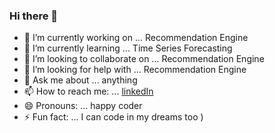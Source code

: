 ### Hi there 👋

- 🔭 I’m currently working on ... Recommendation Engine
- 🌱 I’m currently learning ... Time Series Forecasting
- 👯 I’m looking to collaborate on ... Recommendation Engine
- 🤔 I’m looking for help with ... Recommendation Engine
- 💬 Ask me about ... anything
- 📫 How to reach me: ... [linkedIn](linkedin.com/in/kanishksh4rma)
- 😄 Pronouns: ... happy coder
- ⚡ Fun fact: ... I can code in my dreams too )

